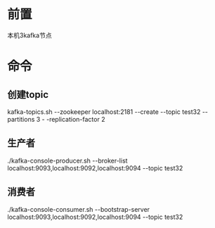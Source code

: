 # 前置
本机3kafka节点

# 命令
## 创建topic
kafka-topics.sh --zookeeper localhost:2181 --create --topic test32 --partitions 3 - -replication-factor 2

## 生产者
./kafka-console-producer.sh --broker-list localhost:9093,localhost:9092,localhost:9094 --topic test32

## 消费者
./kafka-console-consumer.sh --bootstrap-server localhost:9093,localhost:9092,localhost:9094 --topic test32